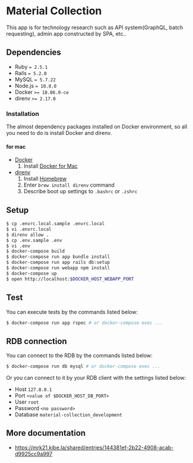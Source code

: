# Material Collection

This app is for technology research such as API system(GraphQL, batch requesting), admin app constructed by SPA, etc..

## Dependencies

- Ruby `= 2.5.1`
- Rails `= 5.2.0`
- MySQL `= 5.7.22`
- Node.js `= 10.8.0`
- Docker `>= 18.06.0-ce`
- direnv `>= 2.17.0`

### Installation

The almost dependency packages installed on Docker environment, so all you need to do is install Docker and direnv.

#### for mac

- [Docker](https://www.docker.com/)
  1. Install [Docker for Mac](https://www.docker.com/products/docker-desktop)
- [direnv](https://github.com/direnv/direnv)
  1. Install [Homebrew](https://brew.sh/index_ja)
  2. Enter `brew install direnv` command
  3. Describe boot up settings to `.bashrc` or `.zshrc`

## Setup

```bash
$ cp .envrc.local.sample .envrc.local
$ vi .envrc.local
$ direnv allow .
$ cp .env.sample .env
$ vi .env
$ docker-compose build
$ docker-compose run app bundle install
$ docker-compose run app rails db:setup
$ docker-compose run webapp npm install
$ docker-compose up
$ open http://localhost:$DOCKER_HOST_WEBAPP_PORT
```

## Test

You can execute tests by the commands listed below:

```bash
$ docker-compose run app rspec # or docker-compose exec ...
```

## RDB connection

You can connect to the RDB by the commands listed below:

```bash
$ docker-compose run db mysql # or docker-compose exec ...
```

Or you can connect to it by your RDB client with the settings listed below:

- Host `127.0.0.1`
- Port `<value of $DOCKER_HOST_DB_PORT>`
- User `root`
- Password `<no password>`
- Database `material-collection_development`

## More documentation

- https://mrk21.kibe.la/shared/entries/144381ef-2b22-4908-acab-d9925cc9a997